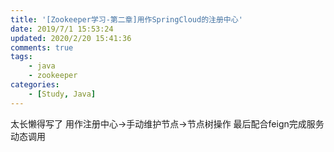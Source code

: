 ```yaml
---
title: '[Zookeeper学习-第二章]用作SpringCloud的注册中心'
date: 2019/7/1 15:53:24
updated: 2020/2/20 15:41:36
comments: true
tags: 
    - java
    - zookeeper
categories: 
    - [Study, Java]
---
```


太长懒得写了 用作注册中心->手动维护节点->节点树操作 最后配合feign完成服务动态调用
<!--more-->
#
